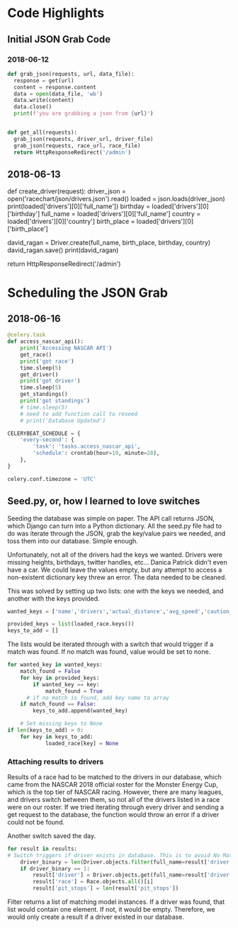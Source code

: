 

# Code Highlights
## Initial JSON Grab Code
### 2018-06-12

``` python
def grab_json(requests, url, data_file):
  response = get(url)
  content = response.content
  data = open(data_file, 'wb')
  data.write(content)
  data.close()
  print(f'you are grabbing a json from {url}')


def get_all(requests):
  grab_json(requests, driver_url, driver_file)
  grab_json(requests, race_url, race_file)
  return HttpResponseRedirect('/admin')
```
## 2018-06-13
def create_driver(request):
  driver_json = open('racechart/json/drivers.json').read()
  loaded = json.loads(driver_json)
  print(loaded['drivers'][0]['full_name'])
  birthday = loaded['drivers'][0]['birthday']
  full_name = loaded['drivers'][0]['full_name']
  country = loaded['drivers'][0]['country']
  birth_place = loaded['drivers'][0]['birth_place']

  david_ragan = Driver.create(full_name, birth_place, birthday, country)
  david_ragan.save()
  print(david_ragan)

  return HttpResponseRedirect('/admin')


# Scheduling the JSON Grab
## 2018-06-16
```python
@celery.task
def access_nascar_api():
	print('Accessing NASCAR API')
	get_race()
	print('got race')
	time.sleep(5)
	get_driver()
	print('got driver')
	time.sleep(5)
	get_standings()
	print('got standings')
	# time.sleep(5)
	# need to add function call to reseed
	# print('Database Updated')

CELERYBEAT_SCHEDULE = {
    'every-second': {
        'task': 'tasks.access_nascar_api',
		'schedule': crontab(hour=19, minute=28),
    },
}

celery.conf.timezone = 'UTC'
```

## Seed.py, or, how I learned to love switches

Seeding the database was simple on paper. The API call returns JSON, which Django can turn into a Python dictionary. All the seed.py file had to do was iterate through the JSON, grab the key/value pairs we needed, and toss them into our database. Simple enough.

Unfortunately, not all of the drivers had the keys we wanted. Drivers were missing heights, birthdays, twitter handles, etc... Danica Patrick didn't even have a car. We could leave the values empty, but any attempt to access a non-existent dictionary key threw an error. The data needed to be cleaned.

This was solved by setting up two lists: one with the keys we needed, and another with the keys provided.

```python
wanted_keys = ['name','drivers','actual_distance','avg_speed','caution_laps','cautions','condition','distance','elapsed_time','laps','laps_completed','lead_changes','scheduled_time','start_time','end_time','victory_margin', 'number', 'flags']

provided_keys = list(loaded_race.keys())
keys_to_add = []

```

The lists would be iterated through with a switch that would trigger if a match was found. If no match was found, value would be set to none.

```python
for wanted_key in wanted_keys:
    match_found = False
    for key in provided_keys:
        if wanted_key == key:
            match_found = True
      # if no match is found, add key name to array
    if match_found == False:
        keys_to_add.append(wanted_key)

    # Set missing keys to None
if len(keys_to_add) > 0:
    for key in keys_to_add:
            loaded_race[key] = None
```
### Attaching results to drivers

Results of a race had to be matched to the drivers in our database, which came from the NASCAR 2018 official roster for the Monster Energy Cup, which is the top tier of NASCAR racing. However, there are many leagues, and drivers switch between them, so not all of the drivers listed in a race were on our roster. If we tried iterating through every driver and sending a get request to the database, the function would throw an error if a driver could not be found.

Another switch saved the day.

``` python
for result in results:
# Switch triggers if driver exists in database. This is to avoid No Matching Query error
    driver_binary = len(Driver.objects.filter(full_name=result['driver']['full_name']))
    if driver_binary == 1:
        result['driver'] = Driver.objects.get(full_name=result['driver']['full_name'])
        result['race'] = Race.objects.all()[i]
        result['pit_stops'] = len(result['pit_stops'])
```
Filter returns a list of matching model instances. If a driver was found, that list would contain one element. If not, it would be empty. Therefore, we would only create a result if a driver existed in our database.
